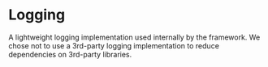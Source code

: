 # Logging

A lightweight logging implementation used internally by the framework. We chose not to use a 3rd-party logging implementation to reduce dependencies on 3rd-party libraries.